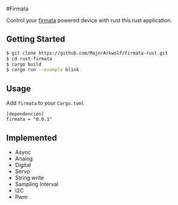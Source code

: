 #Firmata

Control your [firmata](https://github.com/firmata/protocol) powered device with rust this rust application.

Getting Started
---
```bash
$ git clone https://github.com/MajorArkwolf/firmata-rust.git
$ cd rust-firmata
$ cargo build
$ cargo run --example blink
```
Usage
---
Add `firmata` to  your `Cargo.toml`
```
[dependencies]
firmata = "0.0.1"
```

Implemented
---
- Async
- Analog
- Digital
- Servo
- String write
- Sampling Interval
- I2C
- Pwm 
